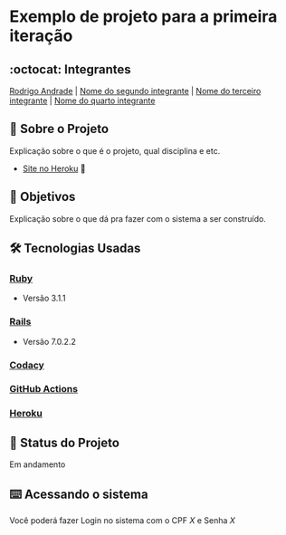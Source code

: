 # Exemplo de projeto para a primeira iteração
## :octocat: Integrantes
[Rodrigo Andrade](https://github.com/rcaa) | [Nome do segundo integrante](https) | [Nome do terceiro integrante](https) | [Nome do quarto integrante](https)
## :page_with_curl: Sobre o Projeto
Explicação sobre o que é o projeto, qual disciplina e etc.

*   [Site no Heroku](https) :robot:

## :round_pushpin: Objetivos
Explicação sobre o que dá pra fazer com o sistema a ser construído.
## :hammer_and_wrench: Tecnologias Usadas
 ### [Ruby](https://www.ruby-lang.org/pt/)
*   Versão 3.1.1
 ### [Rails](https://rubyonrails.org/)
*   Versão 7.0.2.2
 ### [Codacy](https://www.codacy.com/product)
 ### [GitHub Actions](https://github.com/features/actions)
 ### [Heroku](https://www.heroku.com/)
## :construction: Status do Projeto
Em andamento
## :keyboard: Acessando o sistema
Você poderá fazer Login no sistema com o CPF *X* e Senha *X*
